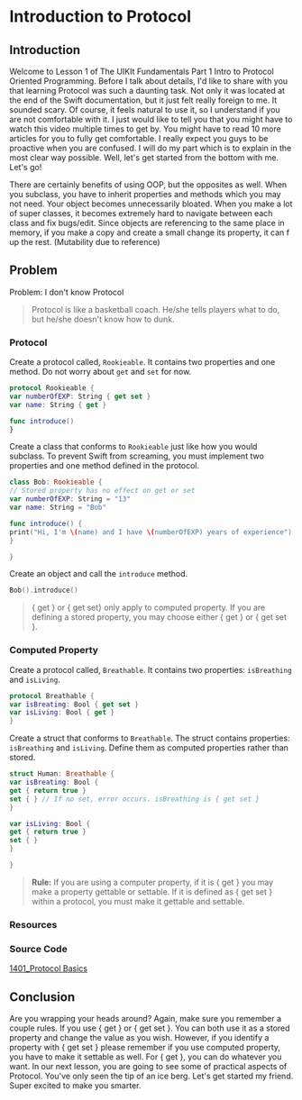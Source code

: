 # Introduction to Protocol

## Introduction
Welcome to Lesson 1 of The UIKIt Fundamentals Part 1 Intro to Protocol Oriented Programming. Before I talk about details, I'd like to share with you that learning Protocol was such a daunting task. Not only it was located at the end of the Swift documentation, but it just felt really foreign to me. It sounded scary. Of course, it feels natural to use it, so I understand if you are not comfortable with it. I just would like to tell you that you might have to watch this video multiple times to get by. You might have to read 10 more articles for you to fully get comfortable. I really expect you guys to be proactive when you are confused. I will do my part which is to explain in the most clear way possible. Well, let's get started from the bottom with me. Let's go!


There are certainly benefits of using OOP, but the opposites as well.
When you subclass, you have to inherit properties and methods which you may not need. Your object becomes unnecessarily bloated.
When you make a lot of super classes, it becomes extremely hard to navigate between each class and fix bugs/edit.
Since objects are referencing to the same place in memory, if you make a copy and create a small change its property, it can f up the rest. (Mutability due to reference)

## Problem
Problem: I don't know Protocol

> Protocol is like a basketball coach. He/she tells players what to do, but he/she doesn't know how to dunk.

### Protocol
Create a protocol called, `Rookieable`. It contains two properties and one method. Do not worry about `get` and `set` for now.

```swift
protocol Rookieable {
var numberOfEXP: String { get set }
var name: String { get }

func introduce()
}
```

Create a class that conforms to `Rookieable` just like how you would subclass. To prevent Swift from screaming, you must implement two properties and one method defined in the protocol.

```swift
class Bob: Rookieable {
// Stored property has no effect on get or set
var numberOfEXP: String = "13"
var name: String = "Bob"

func introduce() {
print("Hi, I'm \(name) and I have \(numberOfEXP) years of experience")
}

}
```

Create an object and call the `introduce` method.
```swift
Bob().introduce()
```

> { get } or { get set} only apply to computed property. If you are defining a stored property, you may choose either { get } or { get set }.


### Computed Property
Create a protocol called, `Breathable`. It contains two properties: `isBreathing` and `isLiving`.

```swift
protocol Breathable {
var isBreating: Bool { get set }
var isLiving: Bool { get }
}
```

Create a struct that conforms to `Breathable`. The struct contains properties: `isBreathing` and `isLiving`. Define them as computed properties rather than stored.

```swift
struct Human: Breathable {
var isBreating: Bool {
get { return true }
set { } // If no set, error occurs. isBreathing is { get set }
}

var isLiving: Bool {
get { return true }
set { }
}

}
```

> **Rule:** If you are using a computer property, if it is { get } you may make a property gettable or settable. If it is defined as { get set } within a protocol, you must make it gettable and settable.

### Resources
### Source Code
[1401_Protocol Basics](https://www.dropbox.com/sh/n5y58kvek9zp1ef/AACvWcKQbmtclxYLxc3Qy8zAa?dl=0)

## Conclusion
Are you wrapping your heads around? Again, make sure you remember a couple rules. If you use { get } or { get set }. You can both use it as a stored property and change the value as you wish. However, if you identify a property with { get set } please remember if you use computed property, you have to make it settable as well. For { get }, you can do whatever you want. In our next lesson, you are going to see some of practical aspects of Protocol. You've only seen the tip of an ice berg. Let's get started my friend. Super excited to make you smarter.

